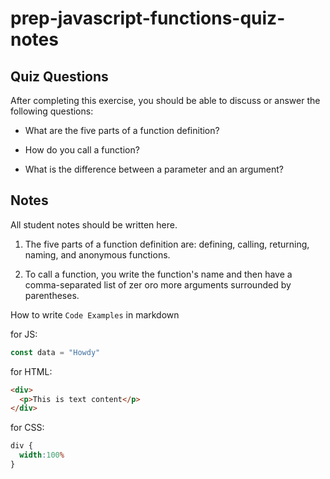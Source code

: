 # prep-javascript-functions-quiz-notes


## Quiz Questions

After completing this exercise, you should be able to discuss or answer the following questions:

- What are the five parts of a function definition?

- How do you call a function?

- What is the difference between a parameter and an argument?

## Notes

All student notes should be written here.
1. The five parts of a function definition are: defining, calling, returning, naming, and anonymous functions.

2. To call a function, you write the function's name and then have a comma-separated list of zer oro more arguments surrounded by parentheses.

How to write `Code Examples` in markdown

for JS:
```javascript
const data = "Howdy"
```

for HTML:
```html
<div>
  <p>This is text content</p>
</div>
```

for CSS:
```css
div {
  width:100%
}
```
